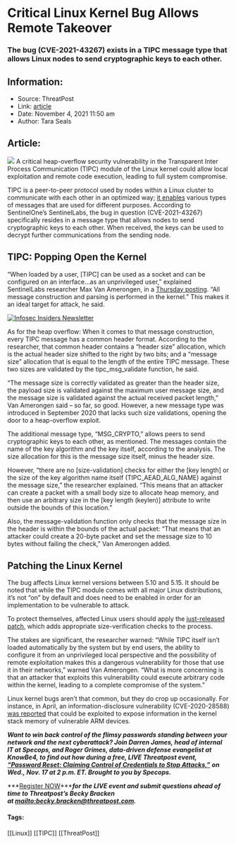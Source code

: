 # Critical Linux Kernel Bug Allows Remote Takeover
### The bug (CVE-2021-43267) exists in a TIPC message type that allows Linux nodes to send cryptographic keys to each other.

## Information:
+ Source: ThreatPost
+ Link: [article](https://kasperskycontenthub.com/threatpost-global/?p=176000)
+ Date: November 4, 2021  11:50 am
+ Author: Tara Seals


## Article:
![](https://media.threatpost.com/wp-content/uploads/sites/103/2021/11/04112500/popcorn-e1636039519750.jpg)
A critical heap-overflow security vulnerability in the Transparent Inter Process Communication (TIPC) module of the Linux kernel could allow local exploitation and remote code execution, leading to full system compromise.


TIPC is a peer-to-peer protocol used by nodes within a Linux cluster to communicate with each other in an optimized way; [it enables](https://www.kernel.org/doc/html/latest/networking/tipc.html) various types of messages that are used for different purposes. According to SentinelOne’s SentinelLabs, the bug in question (CVE-2021-43267) specifically resides in a message type that allows nodes to send cryptographic keys to each other. When received, the keys can be used to decrypt further communications from the sending node.


**TIPC: Popping Open the Kernel**
---------------------------------


“When loaded by a user, [TIPC] can be used as a socket and can be configured on an interface…as an unprivileged user,” explained SentinelLabs researcher Max Van Amerongen, in a [Thursday posting](https://www.sentinelone.com/labs/tipc-remote-linux-kernel-heap-overflow-allows-arbitrary-code-execution/). “All message construction and parsing is performed in the kernel.” This makes it an ideal target for attack, he said.


[![Infosec Insiders Newsletter](https://media.threatpost.com/wp-content/uploads/sites/103/2021/07/10165815/infosec_insiders_in_article_promo.png)](https://threatpost.com/infosec-insider-subscription-page/?utm_source=ART&utm_medium=ART&utm_campaign=InfosecInsiders_Newsletter_Promo/)


As for the heap overflow: When it comes to that message construction, every TIPC message has a common header format. According to the researcher, that common header contains a “header size” allocation, which is the actual header size shifted to the right by two bits; and a “message size” allocation that is equal to the length of the entire TIPC message. These two sizes are validated by the tipc\_msg\_validate function, he said.


“The message size is correctly validated as greater than the header size, the payload size is validated against the maximum user message size, and the message size is validated against the actual received packet length,” Van Amerongen said – so far, so good. However, a new message type was introduced in September 2020 that lacks such size validations, opening the door to a heap-overflow exploit.


The additional message type, “MSG\_CRYPTO,” allows peers to send cryptographic keys to each other, as mentioned. The messages contain the name of the key algorithm and the key itself, according to the analysis. The size allocation for this is the message size itself, minus the header size.


However, “there are no [size-validation] checks for either the [key length] or the size of the key algorithm name itself (TIPC\_AEAD\_ALG\_NAME) against the message size,” the researcher explained. “This means that an attacker can create a packet with a small body size to allocate heap memory, and then use an arbitrary size in the [key length (keylen)] attribute to write outside the bounds of this location.”


Also, the message-validation function only checks that the message size in the header is within the bounds of the actual packet: “That means that an attacker could create a 20-byte packet and set the message size to 10 bytes without failing the check,” Van Amerongen added.


**Patching the Linux Kernel**
-----------------------------


The bug affects Linux kernel versions between 5.10 and 5.15. It should be noted that while the TIPC module comes with all major Linux distributions, it’s not “on” by default and does need to be enabled in order for an implementation to be vulnerable to attack.


To protect themselves, affected Linux users should apply the [just-released patch](https://github.com/torvalds/linux/commit/fa40d9734a57bcbfa79a280189799f76c88f7bb0), which adds appropriate size-verification checks to the process.


The stakes are significant, the researcher warned: “While TIPC itself isn’t loaded automatically by the system but by end users, the ability to configure it from an unprivileged local perspective and the possibility of remote exploitation makes this a dangerous vulnerability for those that use it in their networks,” warned Van Amerongen. “What is more concerning is that an attacker that exploits this vulnerability could execute arbitrary code within the kernel, leading to a complete compromise of the system.”


Linux kernel bugs aren’t that common, but they do crop up occasionally. For instance, in April, an information-disclosure vulnerability (CVE-2020-28588) [was reported](https://threatpost.com/linux-kernel-bug-wider-cyberattacks/165640/) that could be exploited to expose information in the kernel stack memory of vulnerable ARM devices.


***Want to win back control of the flimsy passwords standing between your network and the next cyberattack? Join Darren James, head of internal IT at Specops, and Roger Grimes, data-driven defense evangelist at KnowBe4, to find out how during a free, LIVE Threatpost event,*** [***“Password Reset: Claiming Control of Credentials to Stop Attacks,”***](https://bit.ly/3bBMX30) ***on Wed., Nov. 17 at 2 p.m. ET. Brought to you by Specops.***


***[Register NOW](https://bit.ly/3bBMX30)******for the LIVE event and submit questions ahead of time to Threatpost’s Becky Bracken at <mailto:becky.bracken@threatpost.com>.***




#### Tags:
[[Linux]] [[TIPC]] [[ThreatPost]]
